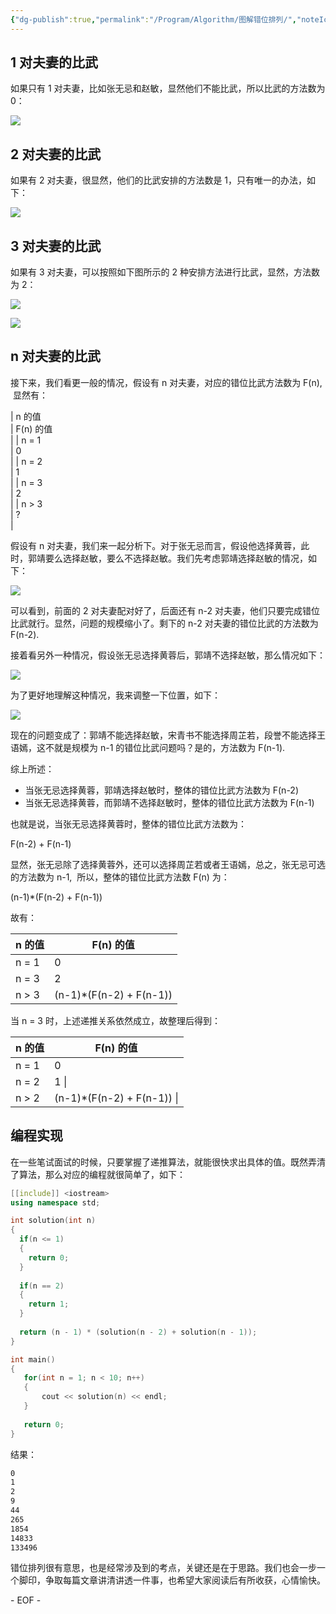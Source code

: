 ```yaml
---
{"dg-publish":true,"permalink":"/Program/Algorithm/图解错位排列/","noteIcon":""}
---
```


## 1 对夫妻的比武

如果只有 1 对夫妻，比如张无忌和赵敏，显然他们不能比武，所以比武的方法数为 0：  

![](/img/user/z-attchements/media/640-31.png)

## 2 对夫妻的比武

如果有 2 对夫妻，很显然，他们的比武安排的方法数是 1，只有唯一的办法，如下：

![](/img/user/z-attchements/media/640-32.png)

## 3 对夫妻的比武

如果有 3 对夫妻，可以按照如下图所示的 2 种安排方法进行比武，显然，方法数为 2：

![](/img/user/z-attchements/media/640-32.png)

![](/img/user/z-attchements/media/640-33.png)

## n 对夫妻的比武

接下来，我们看更一般的情况，假设有 n 对夫妻，对应的错位比武方法数为 F(n),  显然有：  

| n 的值  
 | F(n) 的值  
 \|
| n = 1  
 | 0  
 \|
| n = 2  
 | 1  
 \|
| n = 3  
 | 2  
 \|
| n > 3  
 | ?  
 \|

假设有 n 对夫妻，我们来一起分析下。对于张无忌而言，假设他选择黄蓉，此时，郭靖要么选择赵敏，要么不选择赵敏。我们先考虑郭靖选择赵敏的情况，如下：  

![](/img/user/z-attchements/media/640-32.png)

可以看到，前面的 2 对夫妻配对好了，后面还有 n-2 对夫妻，他们只要完成错位比武就行。显然，问题的规模缩小了。剩下的 n-2 对夫妻的错位比武的方法数为 F(n-2).  

接着看另外一种情况，假设张无忌选择黄蓉后，郭靖不选择赵敏，那么情况如下：  

![](/img/user/z-attchements/media/640-33.png)

为了更好地理解这种情况，我来调整一下位置，如下：  

![](/img/user/z-attchements/media/640-33.png)

现在的问题变成了：郭靖不能选择赵敏，宋青书不能选择周芷若，段誉不能选择王语嫣，这不就是规模为 n-1 的错位比武问题吗？是的，方法数为 F(n-1).  

综上所述：  

-   当张无忌选择黄蓉，郭靖选择赵敏时，整体的错位比武方法数为 F(n-2)  
-   当张无忌选择黄蓉，而郭靖不选择赵敏时，整体的错位比武方法数为 F(n-1)

也就是说，当张无忌选择黄蓉时，整体的错位比武方法数为：

F(n-2) + F(n-1)

显然，张无忌除了选择黄蓉外，还可以选择周芷若或者王语嫣，总之，张无忌可选的方法数为 n-1,  所以，整体的错位比武方法数 F(n) 为：

(n-1)\*(F(n-2) + F(n-1))

故有：  

| n 的值 | F(n) 的值 |
| ---- | ---- |
| n = 1 | 0   |
| n = 3 | 2 |
| n > 3   | (n-1)\*(F(n-2) + F(n-1))   |

当 n = 3 时，上述递推关系依然成立，故整理后得到：  

| n 的值   | F(n) 的值   |
|--|--|
| n = 1   | 0 |
| n = 2   | 1  \|
| n > 2   | (n-1)\*(F(n-2) + F(n-1))   \|

## 编程实现

在一些笔试面试的时候，只要掌握了递推算法，就能很快求出具体的值。既然弄清了算法，那么对应的编程就很简单了，如下：  

```cpp
[[include]] <iostream>
using namespace std;

int solution(int n)
{
  if(n <= 1)
  {
    return 0;
  }
  
  if(n == 2)
  {
    return 1;
  }
  
  return (n - 1) * (solution(n - 2) + solution(n - 1));
}

int main()
{
   for(int n = 1; n < 10; n++)
   {
       cout << solution(n) << endl;
   }
  
   return 0;
}
```

结果：  
```bash
0
1
2
9
44
265
1854
14833
133496
```



错位排列很有意思，也是经常涉及到的考点，关键还是在于思路。我们也会一步一个脚印，争取每篇文章讲清讲透一件事，也希望大家阅读后有所收获，心情愉快。

\- EOF -